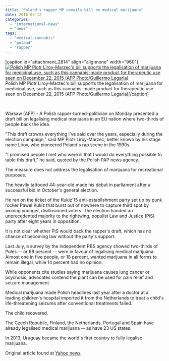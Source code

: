 ```yaml
---
title: "Poland's rapper MP unveils bill on medical marijuana"
date: 2016-03-12
categories: 
  - "international-news"
  - "news"
tags: 
  - "medical-cannabis"
  - "poland"
  - "rapper"
---
```


\[caption id="attachment\_2814" align="alignnone" width="960"\][![Polish MP Piotr Liroy-Marzec's bill supports the legalisation of marijuana for medicinal use, such as this cannabis-made product for therapeutic use seen on December 22, 2015 (AFP Photo/Guillermo Legaria)](http://mcawarenessnz.org/wp-content/uploads/2016/03/cdvtu7huuaawnlb.jpg)](http://mcawarenessnz.org/wp-content/uploads/2016/03/cdvtu7huuaawnlb.jpg) Polish MP Piotr Liroy-Marzec's bill supports the legalisation of marijuana for medicinal use, such as this cannabis-made product for therapeutic use seen on December 22, 2015 (AFP Photo/Guillermo Legaria)\[/caption\]

 

Warsaw (AFP) - A Polish rapper-turned-politician on Monday presented a draft bill on legalising medical marijuana in an EU nation where two-thirds of people back the idea.

"This draft crowns everything I've said over the years, especially during the election campaign," said MP Piotr Liroy-Marzec, better known by his stage name Liroy, who pioneered Poland's rap scene in the 1990s.

"I promised people I met who were ill that I would do everything possible to table this draft," he said, quoted by the Polish PAP news agency.

The measure does not address the legalisation of marijuana for recreational purposes.

The heavily tattooed 44-year-old made his debut in parliament after a successful bid in October's general election.

He ran on the ticket of the Kukiz'15 anti-establishment party set up by punk rocker Pawel Kukiz that burst out of nowhere to capture third spot by wooing younger, disillusioned voters. The election handed an unprecedented majority to the rightwing, populist Law and Justice (PiS) party after eight years in opposition.

It is not clear whether PiS would back the rapper's draft, which has no chance of becoming law without the party's support.

Last July, a survey by the independent PBS agency showed two-thirds of Poles -- or 68 percent -- were in favour of legalising medical marijuana. Almost one in five people, or 18 percent, wanted marijuana in all forms to remain illegal, while 14 percent had no opinion.

While opponents cite studies saying marijuana causes lung cancer or psychosis, advocates contend the plant can be used for pain relief and seizure management.

Medical marijuana made Polish headlines last year after a doctor at a leading children's hospital imported it from the Netherlands to treat a child's life-threatening seizures after conventional treatments failed.

The child recovered.

The Czech Republic, Finland, the Netherlands, Portugal and Spain have already legalised medical marijuana -- as have 23 US states.

In 2013, Uruguay became the world's first country to fully legalise marijuana.

Original article found at [Yahoo news](http://news.yahoo.com/polands-rapper-mp-unveils-bill-medical-marijuana-175704830.html)

